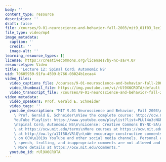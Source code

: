 ```yaml
---
body: ''
content_type: resource
description: ''
draft: false
file: /courses/9-01-neuroscience-and-behavior-fall-2003/mit9_01f03_lec12_360p_16_9.mp4
file_type: video/mp4
image_metadata:
  caption: ''
  credit: ''
  image-alt: ''
learning_resource_types: []
license: https://creativecommons.org/licenses/by-nc-sa/4.0/
resourcetype: Video
title: 'Lecture 12: Spinal Cord; Autonomic NS'
uid: 70605959-91fa-4509-b766-08024b1ecaa4
video_files:
  video_captions_file: /courses/9-01-neuroscience-and-behavior-fall-2003/15tu065uFB88tzH92s84HgJCuunz_RthZ_transcript.webvtt
  video_thumbnail_file: https://img.youtube.com/vi/rUl9X6CROTA/default.jpg
  video_transcript_file: /courses/9-01-neuroscience-and-behavior-fall-2003/15tu065uFB88tzH92s84HgJCuunz_RthZ_transcript.pdf
video_metadata:
  video_speakers: Prof. Gerald E. Schneider
  video_tags: ''
  youtube_description: "MIT 9.01 Neuroscience and Behavior, Fall 2003\nInstructor:\
    \ Prof. Gerald E. Schneider\nView the complete course: http://ocw.mit.edu/courses/brain-and-cognitive-sciences/9-01-neuroscience-and-behavior-fall-2003\n\
    YouTube Playlist: https://www.youtube.com/playlist?list=PLUl4u3cNGP63U7FmbKD9KClb-94dyPJim\n\
    \nSpinal Cord; Autonomic NS\n\nLicense: Creative Commons BY-NC-SA\nMore information\
    \ at https://ocw.mit.edu/terms\nMore courses at https://ocw.mit.edu\nSupport OCW\
    \ at http://ow.ly/a1If50zVRlQ\n\nWe encourage constructive comments and discussion\
    \ on OCW\u2019s YouTube and other social media channels. Personal attacks, hate\
    \ speech, trolling, and inappropriate comments are not allowed and may be removed.\
    \ More details at https://ocw.mit.edu/comments."
  youtube_id: rUl9X6CROTA
---
```

